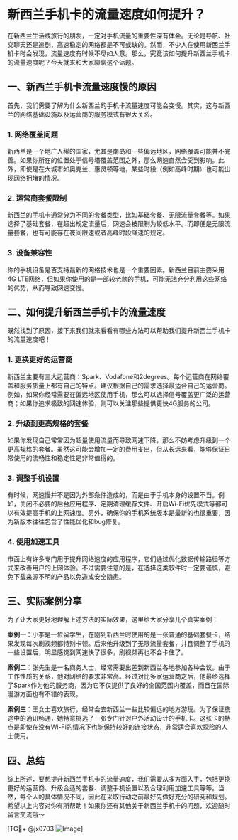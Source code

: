 # 新西兰手机卡的流量速度如何提升？

在新西兰生活或旅行的朋友，一定对手机流量的重要性深有体会。无论是导航、社交聊天还是追剧，高速稳定的网络都是不可或缺的。然而，不少人在使用新西兰手机卡时会发现，流量速度有时候不尽如人意。那么，究竟该如何提升新西兰手机卡的流量速度呢？今天就来和大家聊聊这个话题。

## 一、新西兰手机卡流量速度慢的原因

首先，我们需要了解为什么新西兰的手机卡流量速度可能会变慢。其实，这与新西兰的网络基础设施以及运营商的服务模式有很大关系。

### 1. 网络覆盖问题
新西兰是一个地广人稀的国家，尤其是南岛和一些偏远地区，网络覆盖可能并不完善。如果你所在的位置处于信号塔覆盖范围之外，那么网速自然会受到影响。此外，即使是在大城市如奥克兰、惠灵顿等地，某些时段（例如高峰时期）也可能出现网络拥堵的情况。

### 2. 运营商套餐限制
新西兰的手机卡通常分为不同的套餐类型，比如基础套餐、无限流量套餐等。如果选择了基础套餐，在超出规定流量后，网速会被限制为较低水平。而即便是无限流量套餐，也有可能存在夜间限速或者高峰时段降速的规定。

### 3. 设备兼容性
你的手机设备是否支持最新的网络技术也是一个重要因素。新西兰目前主要采用4G LTE网络，但如果你使用的是一部较老款的手机，可能无法充分利用这些网络的优势，从而导致网速变慢。

## 二、如何提升新西兰手机卡的流量速度

既然找到了原因，接下来我们就来看看有哪些方法可以帮助我们提升新西兰手机卡的流量速度吧！

### 1. 更换更好的运营商
新西兰主要有三大运营商：Spark、Vodafone和2degrees。每个运营商在网络覆盖和服务质量上都有自己的特点。建议根据自己的需求选择最适合自己的运营商。例如，如果你经常需要在偏远地区使用手机，那么可以选择信号覆盖更广泛的运营商；如果你追求极致的网速体验，则可以关注那些提供更快4G服务的公司。

### 2. 升级到更高规格的套餐
如果你发现自己常常因为超量使用流量而导致网速下降，那么不妨考虑升级到一个更高规格的套餐。虽然这可能会增加一定的费用支出，但从长远来看，能够保证日常使用的流畅性和稳定性是非常值得的。

### 3. 调整手机设置
有时候，网速慢并不是因为外部条件造成的，而是由于手机本身的设置不当。例如，关闭不必要的后台应用程序、定期清理缓存文件、开启Wi-Fi优先模式等都可以有效提高手机的上网速度。另外，确保你的手机系统版本是最新的也很重要，因为新版本往往包含了性能优化和bug修复。

### 4. 使用加速工具
市面上有许多专门用于提升网络速度的应用程序，它们通过优化数据传输路径等方式来改善用户的上网体验。不过需要注意的是，在选择这类软件时一定要谨慎，避免下载来源不明的产品以免造成安全隐患。

## 三、实际案例分享

为了让大家更好地理解上述方法的实际效果，这里给大家分享几个真实案例：

**案例一**：小李是一位留学生，在刚到新西兰时使用的是一张普通的基础套餐卡，结果发现每次刷视频都特别卡顿。后来他升级到了无限流量套餐，并且调整了手机的一些设置后，明显感觉到网速快了很多，刷视频再也不会卡住了。

**案例二**：张先生是一名商务人士，经常需要出差到新西兰各地参加各种会议。由于工作性质的关系，他对网络的要求非常高。经过对比多家运营商之后，他最终选择了Spark作为他的服务商，因为它不仅提供了良好的全国范围内覆盖，而且在国际漫游方面也有不错的表现。

**案例三**：王女士喜欢旅行，经常会去新西兰一些比较偏远的地方游玩。为了保证旅途中的通讯畅通，她特意挑选了一张专门针对户外活动设计的手机卡。这张卡的特点是即使在没有Wi-Fi的情况下也能保持较好的连接状态，非常适合喜欢探险的人士使用。

## 四、总结

综上所述，要想提升新西兰手机卡的流量速度，我们需要从多方面入手，包括更换更好的运营商、升级合适的套餐、调整手机设置以及合理利用加速工具等等。当然，每个人的具体情况不同，因此在采取行动之前最好先做好充分的研究和规划。希望以上内容对你有所帮助！如果你还有其他关于新西兰手机卡的问题，欢迎随时留言交流哦～

[TG💪+ @jx0703 ![Image](https://github.com/user-attachments/assets/dbca1d08-cadb-493c-b0ec-ad6f7a83f270)]